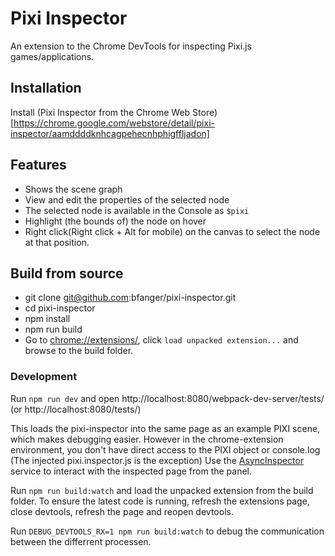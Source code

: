 # Pixi Inspector

An extension to the Chrome DevTools for inspecting Pixi.js games/applications.

## Installation

Install (Pixi Inspector from the Chrome Web Store)[https://chrome.google.com/webstore/detail/pixi-inspector/aamddddknhcagpehecnhphigffljadon]

## Features

* Shows the scene graph
* View and edit the properties of the selected node
* The selected node is available in the Console as `$pixi`
* Highlight (the bounds of) the node on hover
* Right click(Right click + Alt for mobile) on the canvas to select the node at that position.

## Build from source

* git clone git@github.com:bfanger/pixi-inspector.git
* cd pixi-inspector
* npm install
* npm run build
* Go to [chrome://extensions/](chrome://extensions/), click `load unpacked extension...` and browse to the build folder.

### Development

Run `npm run dev` and open http://localhost:8080/webpack-dev-server/tests/ (or http://localhost:8080/tests/)

This loads the pixi-inspector into the same page as an example PIXI scene, which makes debugging easier.
However in the chrome-extension environment, you don't have direct access to the PIXI object or console.log (The injected pixi.inspector.js is the exception)
Use the [AsyncInspector](src/services/AsyncInspector.js) service to interact with the inspected page from the panel.

Run `npm run build:watch` and load the unpacked extension from the build folder.
To ensure the latest code is running, refresh the extensions page, close devtools, refresh the page and reopen devtools.

Run `DEBUG_DEVTOOLS_RX=1 npm run build:watch` to debug the communication between the differrent processen.